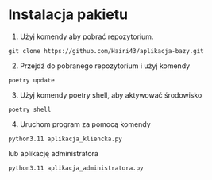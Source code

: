 # Instalacja pakietu
1. Użyj komendy aby pobrać repozytorium.
```
git clone https://github.com/Hairi43/aplikacja-bazy.git
```
2. Przejdź do pobranego repozytorium i użyj komendy
```
poetry update
```
3. Użyj komendy poetry shell, aby aktywować środowisko
```
poetry shell
```
4. Uruchom program za pomocą komendy
```
python3.11 aplikacja_kliencka.py
```
lub aplikację administratora
```
python3.11 aplikacja_administratora.py
```
